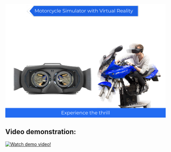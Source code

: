 ![Poster](https://raw.githubusercontent.com/GitTibbe/Mc-Simulator-with-VR/master/Media/poster.png)
## Video demonstration:
[![Watch demo video!](https://img.youtube.com/vi/vbqWMXiNOag/0.jpg)](https://www.youtube.com/watch?v=vbqWMXiNOag)
